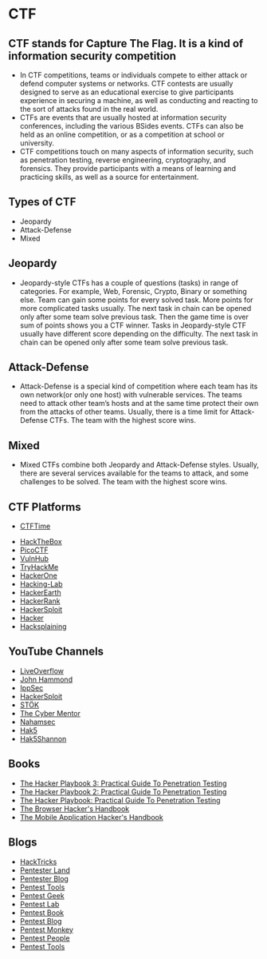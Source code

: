 # CTF

## CTF stands for Capture The Flag. It is a kind of information security competition

- In CTF competitions, teams or individuals compete to either attack or defend computer systems or networks. CTF contests are usually designed to serve as an educational exercise to give participants experience in securing a machine, as well as conducting and reacting to the sort of attacks found in the real world.
- CTFs are events that are usually hosted at information security conferences, including the various BSides events. CTFs can also be held as an online competition, or as a competition at school or university.
- CTF competitions touch on many aspects of information security, such as penetration testing, reverse engineering, cryptography, and forensics. They provide participants with a means of learning and practicing skills, as well as a source for entertainment.

## Types of CTF

- Jeopardy
- Attack-Defense
- Mixed

## Jeopardy

- Jeopardy-style CTFs has a couple of questions (tasks) in range of categories. For example, Web, Forensic, Crypto, Binary or something else. Team can gain some points for every solved task. More points for more complicated tasks usually. The next task in chain can be opened only after some team solve previous task. Then the game time is over sum of points shows you a CTF winner. Tasks in Jeopardy-style CTF usually have different score depending on the difficulty. The next task in chain can be opened only after some team solve previous task.

## Attack-Defense

- Attack-Defense is a special kind of competition where each team has its own network(or only one host) with vulnerable services. The teams need to attack other team’s hosts and at the same time protect their own from the attacks of other teams. Usually, there is a time limit for Attack-Defense CTFs. The team with the highest score wins.

## Mixed

- Mixed CTFs combine both Jeopardy and Attack-Defense styles. Usually, there are several services available for the teams to attack, and some challenges to be solved. The team with the highest score wins.

## CTF Platforms

- [CTFTime](https://ctftime.org/)
<!-- - [CTFlearn](https://ctflearn.com/) -->
- [HackTheBox](https://www.hackthebox.eu/)
- [PicoCTF](https://picoctf.com/)
- [VulnHub](https://www.vulnhub.com/)
- [TryHackMe](https://tryhackme.com/)
- [HackerOne](https://www.hackerone.com/)
- [Hacking-Lab](https://www.hacking-lab.com/index.html)
- [HackerEarth](https://www.hackerearth.com/)
- [HackerRank](https://www.hackerrank.com/)
- [HackerSploit](https://hackersploit.org/)
- [Hacker](https://www.hacker101.com/)
- [Hacksplaining](https://www.hacksplaining.com/)

## YouTube Channels

- [LiveOverflow](https://www.youtube.com/channel/UClcE-kVhqyiHCcjYwcpfj9w)
- [John Hammond](https://www.youtube.com/channel/UCVeW9qkBjo3zosnqUbG7CFw)
- [IppSec](https://www.youtube.com/channel/UCa6eh7gCkpPo5XXUDfygQQA)
- [HackerSploit](https://www.youtube.com/channel/UC0ZTPkdxlAKf-V33tqXwi3Q)
- [STÖK](https://www.youtube.com/channel/UCQN2DsjnYH60SFBIA6IkNwg)
- [The Cyber Mentor](https://www.youtube.com/channel/UC0ArlFuFYMpEewyRBzdLHiw)
- [Nahamsec](https://www.youtube.com/channel/UCCZDt7MuC3Hzs6IH4xODLBw)
- [Hak5](https://www.youtube.com/channel/UC3s0BtrBJpwNDaflRSoiieQ)
- [Hak5Shannon](https://www.youtube.com/channel/UC3s0BtrBJpwNDaflRSoiieQ)

## Books

- [The Hacker Playbook 3: Practical Guide To Penetration Testing](https://www.amazon.in/Hacker-Playbook-Practical-Penetration-Testing/dp/1980901759)
- [The Hacker Playbook 2: Practical Guide To Penetration Testing](https://www.amazon.in/Hacker-Playbook-Practical-Penetration-Testing/dp/1512214566)
- [The Hacker Playbook: Practical Guide To Penetration Testing](https://www.amazon.in/Hacker-Playbook-Practical-Penetration-Testing/dp/1494932636)
- [The Browser Hacker's Handbook](https://www.amazon.in/Browser-Hackers-Handbook-Wade-Alcorn/dp/1118662091)
- [The Mobile Application Hacker's Handbook](https://www.amazon.in/Mobile-Application-Hackers-Handbook-Allan/dp/1118958500)

## Blogs

- [HackTricks](https://book.hacktricks.xyz/)
- [Pentester Land](https://pentester.land/)
- [Pentester Blog](https://pentester.blog/)
- [Pentest Tools](https://pentest-tools.com/blog/)
- [Pentest Geek](https://www.pentestgeek.com/)
- [Pentest Lab](https://pentestlab.blog/)
- [Pentest Book](https://pentestbook.six2dez.com/)
- [Pentest Blog](https://pentest.blog/)
- [Pentest Monkey](https://pentestmonkey.net/)
- [Pentest People](https://www.pentestpeople.com/blog/)
- [Pentest Tools](https://pentest-tools.com/blog/)
